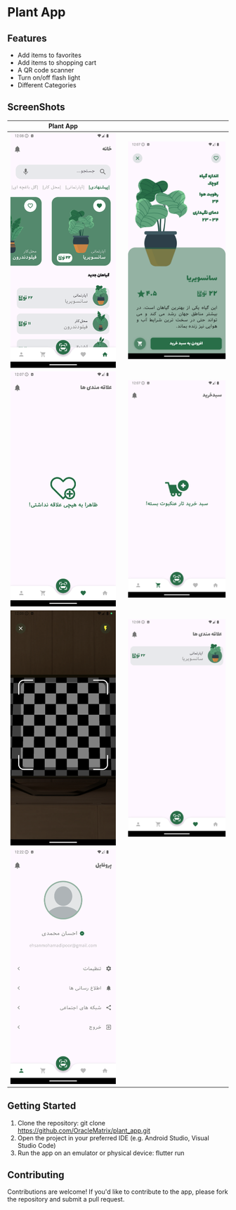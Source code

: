 # Plant App

## Features
* Add items to favorites
* Add items to shopping cart
* A QR code scanner
* Turn on/off flash light
* Different Categories

## ScreenShots
| Plant App |||
|---|---|---|
| ![alt text](Screenshot_1725568688.png) | | ![alt text](Screenshot_1725568647.png) |
| ![alt text](Screenshot_1725568632.png) | | ![alt text](Screenshot_1725568636.png) | | ![alt text](Screenshot_1725568694.png) |
| ![alt text](Screenshot_1725568705.png) | | ![alt text](Screenshot_1725568714.png) | | ![alt text](Screenshot_1725568727.png) |
| ![alt text](Screenshot_1725569556.png) |


## Getting Started
1. Clone the repository: git clone https://github.com/OracleMatrix/plant_app.git
2. Open the project in your preferred IDE (e.g. Android Studio, Visual Studio Code)
3. Run the app on an emulator or physical device: flutter run

## Contributing
Contributions are welcome! If you'd like to contribute to the app, please fork the repository and submit a pull request.
